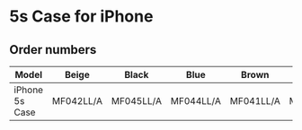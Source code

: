 # 5s Case for iPhone

## Order numbers

| Model | Beige | Black | Blue | Brown | Red | Yellow |
|-------|-----|-----|-----|-----|-----|-----|
| iPhone 5s Case | MF042LL/A | MF045LL/A | MF044LL/A | MF041LL/A | MF046LL/A | MF043LL/A |
